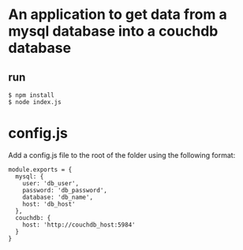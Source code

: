 # An application to get data from a mysql database into a couchdb database

## run
```
$ npm install
$ node index.js
```

# config.js
Add a config.js file to the root of the folder using the following format:

```
module.exports = {
  mysql: {
    user: 'db_user',
    password: 'db_password',
    database: 'db_name',
    host: 'db_host'
  },
  couchdb: {
    host: 'http://couchdb_host:5984'
  }
}
```
